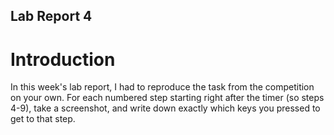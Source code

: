 ## Lab Report 4
# Introduction
In this week's lab report, I had to reproduce the task from the competition on your own. For each numbered step starting right after the timer (so steps 4-9), take a screenshot, and write down exactly which keys you pressed to get to that step.
